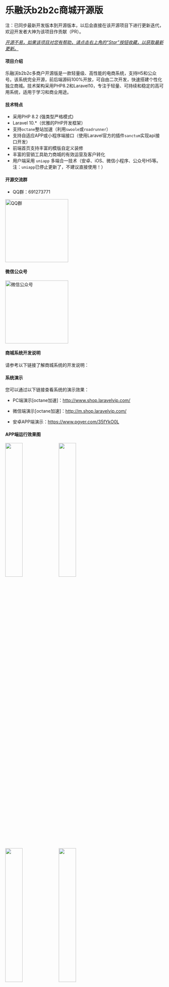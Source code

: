 # 乐融沃b2b2c商城开源版

注：已同步最新开发版本到开源版本，以后会直接在该开源项目下进行更新迭代，欢迎开发者大神为该项目作贡献（PR）。

*<u>开源不易，如果该项目对您有帮助，请点击右上角的“Star”按钮收藏，以获取最新更新。</u>*


#### 项目介绍
乐融沃b2b2c多商户开源版是一款轻量级、高性能的电商系统，支持H5和公众号。该系统完全开源，前后端源码100%开放，可自由二次开发，快速搭建个性化独立商城。技术架构采用PHP8.2和Laravel10，专注于轻量、可持续和稳定的高可用系统，适用于学习和商业用途。

#### 技术特点
* 采用PHP 8.2 (强类型严格模式)
* Laravel 10.*（优雅的PHP开发框架）
* 支持`octane`整站加速（利用`swoole`或`roadrunner`）
* 支持自适应APP或小程序端接口（使用Laravel官方的插件`sanctum`实现api接口开发）
* 前端首页支持丰富的模版自定义装修
* 丰富的营销工具助力商城的有效运营及客户转化
* 用户端采用 `uniapp` 多端合一技术（安卓、iOS、微信小程序、公众号H5等。注：`uniapp`已停止更新了，不建议直接使用！）

#### 开源交流群
* QQ群：691273771

<img alt="QQ群" src="./md/qq_qrcode.jpeg" width="200" />

#### 微信公众号

<img alt="微信公众号" src="./md/mall_wx_qrcode.jpg" width="200" />

#### 商城系统开发说明
请参考以下链接了解商城系统的开发说明：



#### 系统演示
您可以通过以下链接查看系统的演示效果：

- PC端演示[octane加速]：http://www.shop.laravelvip.com/

- 微信端演示[octane加速]：http://m.shop.laravelvip.com/

- 安卓APP端演示：https://www.pgyer.com/35fYkO0L

#### APP端运行效果图

<img src="./md/app/1.jpg" width="33%" height="33%" alt="">
<img src="./md/app/2.jpg" width="33%" height="33%" alt="">
<img src="./md/app/3.jpg" width="33%" height="33%" alt="">
<img src="./md/app/4.jpg" width="33%" height="33%" alt="">
<img src="./md/app/5.jpg" width="33%" height="33%" alt="">
<img src="./md/app/6.jpg" width="33%" height="33%" alt="">


#### 源码下载
您可以通过以下链接下载该项目的源码：

1. 主商城端（又称后端、服务端，PHP开发 用于管理后台和提供api接口）

   下载地址：[https://gitee.com/laravelmall/laravelvip-b2b2c](https://gitee.com/laravelmall/laravelvip-b2b2c)

2. 用户端（也叫客户端、前端，uniapp开发 用于生成H5和微信小程序）(注：用户端开源版项目已停止更新)

   下载地址：[https://gitee.com/laravelmall/laravelvip-uni-app](https://gitee.com/laravelmall/laravelvip-uni-app)

   注：最新版的uniapp用户端不对外开源！！！ 如有需要请联系作者获取。

#### 环境要求
- CentOS 7.0+
- Nginx 1.10+
- PHP 8.2+
- MySQL 8.0+
- Redis 7.0+

#### 如何安装（同样适用于本地其他开发环境，如：homestead）
请参考以下链接了解如何在服务器上安装该系统：

- 哔哩哔哩：[乐融沃商城系统宝塔面板部署教程](https://www.bilibili.com/video/BV13w4m1m7RQ/)
- [宝塔面板部署教程（web界面一键安装，适用于无编程基础的用户）](./md/宝塔面板部署教程.md)

注：`web界面一键安装` 仅适用于真实域名Linux服务器上部署安装，如果是本地开发环境安装，请参考 `手动命令行部署教程`

- [手动命令行部署教程（命令行模式安装，适用于有一定编程基础的开发人员）](./md/手动命令行部署教程.md)

#### 后台地址

- 平台方管理地址：http://backend.你的域名.com/
- 默认的账户密码：admin 123456
- 商家方管理地址：http://seller.你的域名.com/
- PC前端地址：http://www.你的域名.com/
- 手机端地址：http://m.你的域名.com/

#### 系统功能列表
![系统功能列表](./md/系统功能列表.png "系统功能列表")

#### 常见问题

- 如果安装完成后，不能正常访问，请提交issue反馈，比如：使用的操作系统、php环境及版本信息、错误提示截图等信息，这边会根据反馈信息对bug进行修复处理。
- 旧版本升级暂只支持 `v4.3.0` 以后的版本通过后台自动升级

    **_注：升级后建议重新执行`composer install` 安装`composer`依赖_**
  
    **_注：为确保代码完整，请从gitee拉取master分支的最新代码后，再点击升级按钮进行升级_**

- 使用`web界面一键安装`方式时，提示`执行seeder数据填充失败，状态码：0`，该种方式不适用于本地开发环境安装，请参考 `手动命令行部署教程`进行安装。

#### 版权须知

1. 允许个人学习研究使用，支持二次开发，允许商业用途（仅限自运营）。
2. 允许商业用途，但仅限自运营，如果商用必须保留版权信息，望自觉遵守。
3. 不允许对程序代码以任何形式任何目的的再发行或出售，否则将追究侵权者法律责任。

#### 购买正版授权 获取 License 四大权益
1. 经营合法合规：合法合规使用乐融沃商城系统进行商业运行，避免法律纠纷，突显商业信誉
2. 专享版下载：购买授权后，可随时从官方获取最新license专享版
3. 替换版权信息：可自行替换底部 Powered By 版权信息，无任何法律风险
4. 技术支持：售后可以正常获得官方技术服务支持，确保网站稳定运行

#### 如何获取正版授权？
1. 请添加 QQ：410284576获取


本项目包含的第三方源码和二进制文件之版权信息另行标注。

版权所有Copyright © 2018-2028 By 乐融沃 All rights reserved。
